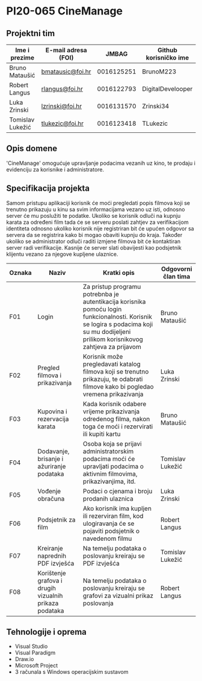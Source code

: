 # PI20-065 CineManage

## Projektni tim

Ime i prezime | E-mail adresa (FOI) | JMBAG | Github korisničko ime
------------  | ------------------- | ----- | ---------------------
Bruno Mataušić | bmatausic@foi.hr | 0016125251 | BrunoM223
Robert Langus | rlangus@foi.hr | 0016122793 | DigitalDevelooper
Luka Zrinski | lzrinski@foi.hr | 0016131570 | Zrinski34
Tomislav Lukežić | tlukezic@foi.hr | 0016123418 | TLukezic

## Opis domene
'CineManage' omogućuje upravljanje podacima vezanih uz kino, te prodaju i evidenciju za korisnike i administratore.     

## Specifikacija projekta
Samom pristupu aplikaciji korisnik će moći pregledati popis filmova koji se trenutno prikazuju u kinu sa svim informacijama vezano uz isti, odnosno server će mu poslužiti te podatke. Ukoliko se korisnik odluči na kupnju karata za određeni film tada će se serveru poslati zahtjev za verifikacijom identiteta odnosno ukoliko korisnik nije registriran bit će upućen odgovor sa servera da se registrira kako bi mogao obaviti kupnju do kraja. Također ukoliko se administrator odluči raditi izmjene filmova bit će kontaktiran server radi verifikacije. Kasnije će server slati obavijesti kao podsjetnik klijentu vezano za njegove kupljene ulaznice.

Oznaka | Naziv | Kratki opis | Odgovorni član tima
------ | ----- | ----------- | -------------------
F01 | Login | Za pristup programu potrebnba je autentikacija korisnika pomoću login funkcionalnosti. Korisnik se logira s podacima koji su mu dodijeljeni prilikom korisnikovog zahtjeva za prijavom | Bruno Mataušić
F02 | Pregled filmova i prikazivanja | Korisnik može pregledavati katalog filmova koji se trenutno prikazuju, te odabrati filmove kako bi pogledao vremena prikazivanja | Luka Zrinski
F03 | Kupovina i rezervacija karata | Kada korisnik odabere vrijeme prikazivanja odredenog filma, nakon toga će moći i rezervirati ili kupiti kartu | Bruno Mataušić
F04 | Dodavanje, brisanje i ažuriranje podataka | Osoba koja se prijavi administratorskim podacima moći će upravljati podacima o aktivnim filmovima, prikazivanjima, itd. | Tomislav Lukežić
F05 | Vođenje obračuna | Podaci o cjenama i broju prodanih ulaznica | Luka Zrinski
F06| Podsjetnik za film | Ako korisnik ima kupljen ili rezerviran film, kod ulogiravanja će se pojaviti podsjetnik o navedenom filmu | Robert Langus
F07| Kreiranje naprednih PDF izvješća | Na temelju podataka o poslovanju kreiraju se PDF izvješća | Tomislav Lukežić
F08| Korištenje grafova i drugih vizualnih prikaza podataka | Na temelju podataka o poslovanju kreiraju se grafovi za vizualni prikaz poslovanja | Robert Langus

## Tehnologije i oprema
* Visual Studio
* Visual Paradigm
* Draw.io
* Microsoft Project
* 3 računala s Windows operacijskim sustavom
